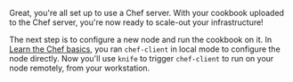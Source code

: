 Great, you're all set up to use a Chef server. With your cookbook uploaded to the Chef server, you're now ready to scale-out your infrastructure!

The next step is to configure a new node and run the cookbook on it. In [Learn the Chef basics](/tutorials/learn-the-basics/ubuntu/free/), you ran `chef-client` in local mode to configure the node directly. Now you'll use `knife` to trigger `chef-client` to run on your node remotely, from your workstation.
